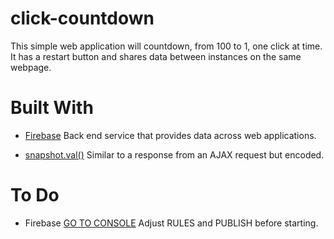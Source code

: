# click-countdown

This simple web application will countdown, from 100 to 1, one click at time. It has a restart button and shares data between instances on the same webpage.

# Built With
* [Firebase](https://firebase.google.com/?authuser=0) Back end service that provides data across web applications.

* [snapshot.val()](https://firebase.google.com/s/results/?q=snapshot.val%28%29&p=%2Fdocs%2Fdatabase%2F) Similar to a response from an  AJAX request but encoded.

# To Do
* Firebase [GO TO CONSOLE](https://firebase.google.com/) Adjust RULES and PUBLISH before starting.


